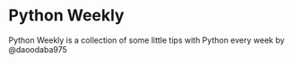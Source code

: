 # Python Weekly

Python Weekly is a collection of some little tips with Python every week by @daoodaba975
